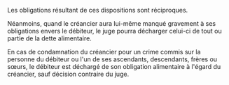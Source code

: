 Les obligations résultant de ces dispositions sont réciproques.

Néanmoins, quand le créancier aura lui-même manqué gravement à ses obligations envers le débiteur, le juge pourra décharger celui-ci de tout ou partie de la dette alimentaire.

En cas de condamnation du créancier pour un crime commis sur la personne du débiteur ou l'un de ses ascendants, descendants, frères ou sœurs, le débiteur est déchargé de son obligation alimentaire à l'égard du créancier, sauf décision contraire du juge.
